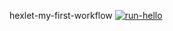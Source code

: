 hexlet-my-first-workflow
[![run-hello](https://github.com/brein594/hexlet-my-first-workflow/actions/workflows/run-hello.yml/badge.svg)](https://github.com/brein594/hexlet-my-first-workflow/actions/workflows/run-hello.yml)